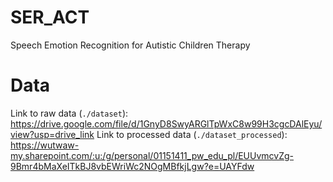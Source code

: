 # SER_ACT

Speech Emotion Recognition for Autistic Children Therapy

# Data

Link to raw data (`./dataset`): https://drive.google.com/file/d/1GnyD8SwyARGlTpWxC8w99H3cgcDAlEyu/view?usp=drive_link
Link to processed data (`./dataset_processed`): https://wutwaw-my.sharepoint.com/:u:/g/personal/01151411_pw_edu_pl/EUUvmcvZg-9Bmr4bMaXeITkBJ8vbEWriWc2NOgMBfkjLgw?e=UAYFdw
